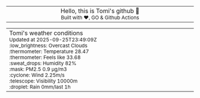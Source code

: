 
<div align="center">
<table>
<tbody>
<td align="center">
<img width="2000" height="0"><br>
Hello, this is Tomi's github 👋<br>
<sup>Built with ❤️, GO & Github Actions</sup><br>
<img width="2000" height="0">
</td>
</tbody>
</table>
</div>
<table>
<tbody>
<td align="left">
<img width="2000" height="0"><br>
Tomi's weather conditions<br>
<sup>Updated at 2025-09-25T23:49:09Z</sup><br>
<sup>:low_brightness: Overcast Clouds</sup><br>
<sup>:thermometer: Temperature 28.47 </sup><br>
<sup>:thermometer: Feels like 33.68</sup><br>
<sup>:sweat_drops: Humidity 82%</sup><br>
<sup>:mask: PM2.5 0.9 μg/m3</sup><br>
<sup>:cyclone: Wind 2.25m/s </sup><br>
<sup>:telescope: Visibility 10000m </sup><br>
<sup>:droplet: Rain 0mm/last 1h </sup><br>
<img width="2000" height="0">
</td>
<td align="left">
<img width="2000" height="0"><br>
<br>
<img width="2000" height="0">
</td>
</tbody>
</table>
</div>
    